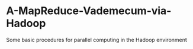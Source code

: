 # A-MapReduce-Vademecum-via-Hadoop
Some basic procedures for parallel computing in the Hadoop environment
